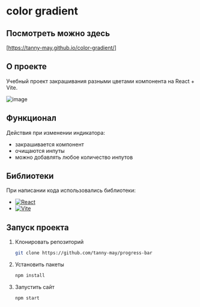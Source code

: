 # color gradient

## Посмотреть можно здесь 
[https://tanny-may.github.io/color-gradient/]

## О проекте
Учебный проект закрашивания разными цветами компонента на React + Vite.

![image](https://github.com/user-attachments/assets/6551130e-641e-4b1a-ac98-281165359020)


## Функционал
Действия при изменении индикатора:
* закрашивается компонент
* очищаются инпуты
* можно добавлять любое количество инпутов

## Библиотеки
При написании кода использовались библиотеки:
* [![React][React.js]][React-url]
* [![Vite][Vite.js]][Vite-url]

## Запуск проекта
1. Клонировать репозиторий
   ```sh
   git clone https://github.com/tanny-may/progress-bar
   ```
2. Установить пакеты
   ```sh
   npm install
   ```
3. Запустить сайт
   ```sh
   npm start
   ```

<!-- MARKDOWN LINKS & IMAGES -->
[React.js]: https://img.shields.io/badge/React-20232A?style=flat&logo=react&logoColor=61DAFB
[Vite.js]: https://img.shields.io/badge/Vite-646CFF?style=for-the-badge&logo=Vite&logoColor=white
[React-url]: https://reactjs.org/
[Vite-url]: https://vitejs.dev/
